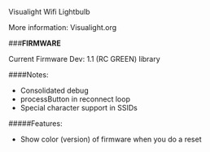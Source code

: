 Visualight Wifi Lightbulb

More information: Visualight.org

###**FIRMWARE**

Current Firmware Dev: 1.1 (RC GREEN) library
	
####Notes:
* Consolidated debug
* processButton in reconnect loop
* Special character support in SSIDs

#####Features:
* Show color (version) of firmware when you do a reset



